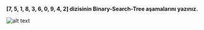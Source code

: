 **[7, 5, 1, 8, 3, 6, 0, 9, 4, 2] dizisinin Binary-Search-Tree aşamalarını yazınız.**

![alt text](https://github.com/cemssari/Binary-Search-Tree-Projesi/issues/1#issue-1368871547)